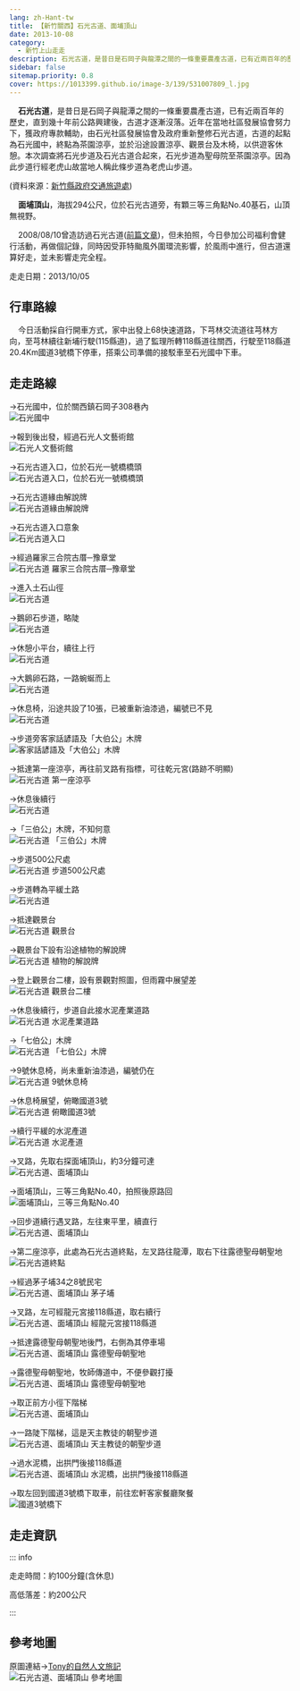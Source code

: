```yaml
---
lang: zh-Hant-tw
title: 【新竹關西】石光古道、面埔頂山
date: 2013-10-08
category: 
  - 新竹上山走走
description: 石光古道，是昔日是石岡子與龍潭之間的一條重要農產古道，已有近兩百年的歷史，直到幾十年前公路興建後，古道才逐漸沒落。近年在當地社區發展協會努力下，獲政府專款輔助，由石光社區發展協會及政府重新整修石光古道，古道的起點為石光國中，終點為茶園涼亭，並於沿途設置涼亭、觀景台及木椅，以供遊客休憩。本次調查將石光步道及石光古道合起來，石光步道為聖母院至茶園涼亭。因為此步道行經老虎山故當地人稱此條步道為老虎山步道。
sidebar: false
sitemap.priority: 0.8
cover: https://1013399.github.io/image-3/139/531007809_l.jpg
---
```


    **石光古道**，是昔日是石岡子與龍潭之間的一條重要農產古道，已有近兩百年的歷史，直到幾十年前公路興建後，古道才逐漸沒落。近年在當地社區發展協會努力下，獲政府專款輔助，由石光社區發展協會及政府重新整修石光古道，古道的起點為石光國中，終點為茶園涼亭，並於沿途設置涼亭、觀景台及木椅，以供遊客休憩。本次調查將石光步道及石光古道合起來，石光步道為聖母院至茶園涼亭。因為此步道行經老虎山故當地人稱此條步道為老虎山步道。

(資料來源：[新竹縣政府交通旅遊處](http://travel.hsinchu.gov.tw/page.aspx?wtp=1&wnd=63&id=311))  

    **面埔頂山**，海拔294公尺，位於石光古道旁，有顆三等三角點No.40基石，山頂無視野。  

<!-- more -->

<!-- TODO: 更新文章連結 -->
    2008/08/10曾造訪過石光古道([前篇文章](http://blog.xuite.net/shiun101/1013399/23997470))，但未拍照，今日參加公司福利會健行活動，再做個記錄，同時因受菲特颱風外圍環流影響，於風雨中進行，但古道還算好走，並未影響走完全程。

走走日期：2013/10/05

## 行車路線  
    今日活動採自行開車方式，家中出發上68快速道路，下芎林交流道往芎林方向，至芎林續往新埔行駛(115縣道)，過了監理所轉118縣道往關西，行駛至118縣道20.4Km國道3號橋下停車，搭乘公司準備的接駁車至石光國中下車。

## 走走路線  
→石光國中，位於關西鎮石岡子308巷內  
![石光國中](https://1013399.github.io/image-3/139/531000189_l.jpg)

→報到後出發，經過石光人文藝術館  
![石光人文藝術館](https://1013399.github.io/image-3/139/531006164_l.jpg)

→石光古道入口，位於石光一號橋橋頭  
![石光古道入口，位於石光一號橋橋頭](https://1013399.github.io/image-3/139/531007809_l.jpg)

→石光古道緣由解說牌  
![石光古道緣由解說牌](https://1013399.github.io/image-3/139/531008831_l.jpg)

→石光古道入口意象  
![石光古道入口](https://1013399.github.io/image-3/139/531009805_l.jpg)

→經過羅家三合院古厝─豫章堂  
![石光古道 羅家三合院古厝─豫章堂](https://1013399.github.io/image-3/139/531011067_l.jpg)

→進入土石山徑  
![石光古道](https://1013399.github.io/image-3/139/531012182_l.jpg)

→鵝卵石步道，略陡  
![石光古道](https://1013399.github.io/image-3/139/531013810_l.jpg)

→休憩小平台，續往上行  
![石光古道](https://1013399.github.io/image-3/139/531014518_l.jpg)

→大鵝卵石路，一路蜿蜒而上  
![石光古道](https://1013399.github.io/image-3/139/531015642_l.jpg)

→休息椅，沿途共設了10張，已被重新油漆過，編號已不見  
![石光古道](https://1013399.github.io/image-3/139/531017358_l.jpg)

→步道旁客家話諺語及「大伯公」木牌  
![客家話諺語及「大伯公」木牌](https://1013399.github.io/image-3/139/531018281_l.jpg)

→抵達第一座涼亭，再往前叉路有指標，可往乾元宮(路跡不明顯)  
![石光古道 第一座涼亭](https://1013399.github.io/image-3/139/531019249_l.jpg)

→休息後續行  
![石光古道](https://1013399.github.io/image-3/139/531021364_l.jpg)

→「三伯公」木牌，不知何意  
![石光古道 「三伯公」木牌](https://1013399.github.io/image-3/139/531022179_l.jpg)

→步道500公尺處  
![石光古道 步道500公尺處](https://1013399.github.io/image-3/139/531023865_l.jpg)

→步道轉為平緩土路  
![石光古道](https://1013399.github.io/image-3/139/531024582_l.jpg)

→抵達觀景台  
![石光古道 觀景台](https://1013399.github.io/image-3/139/531025253_l.jpg)

→觀景台下設有沿途植物的解說牌  
![石光古道 植物的解說牌](https://1013399.github.io/image-3/139/531026677_l.jpg)

→登上觀景台二樓，設有景觀對照圖，但雨霧中展望差  
![石光古道 觀景台二樓](https://1013399.github.io/image-3/139/531028446_l.jpg)

→休息後續行，步道自此接水泥產業道路  
![石光古道 水泥產業道路](https://1013399.github.io/image-3/139/531030422_l.jpg)

→「七伯公」木牌  
![石光古道 「七伯公」木牌](https://1013399.github.io/image-3/139/531031837_l.jpg)

→9號休息椅，尚未重新油漆過，編號仍在  
![石光古道 9號休息椅](https://1013399.github.io/image-3/139/531033668_l.jpg)

→休息椅展望，俯瞰國道3號  
![石光古道 俯瞰國道3號](https://1013399.github.io/image-3/139/531034188_l.jpg)

→續行平緩的水泥產道  
![石光古道 水泥產道](https://1013399.github.io/image-3/139/531034864_l.jpg)

→叉路，先取右探面埔頂山，約3分鐘可達  
![石光古道、面埔頂山](https://1013399.github.io/image-3/139/531035521_l.jpg)

→面埔頂山，三等三角點No.40，拍照後原路回  
![面埔頂山，三等三角點No.40](https://1013399.github.io/image-3/139/531036320_l.jpg)

→回步道續行遇叉路，左往東平里，續直行  
![石光古道、面埔頂山](https://1013399.github.io/image-3/139/531037247_l.jpg)

→第二座涼亭，此處為石光古道終點，左叉路往龍潭，取右下往露德聖母朝聖地  
![石光古道終點](https://1013399.github.io/image-3/139/531038943_l.jpg)

→經過茅子埔34之8號民宅  
![石光古道、面埔頂山 茅子埔](https://1013399.github.io/image-3/139/531039812_l.jpg)

→叉路，左可經龍元宮接118縣道，取右續行  
![石光古道、面埔頂山 經龍元宮接118縣道](https://1013399.github.io/image-3/139/531042315_l.jpg)

→抵達露德聖母朝聖地後門，右側為其停車場  
![石光古道、面埔頂山 露德聖母朝聖地](https://1013399.github.io/image-3/139/531044032_l.jpg)

→露德聖母朝聖地，牧師傳道中，不便參觀打擾  
![石光古道、面埔頂山 露德聖母朝聖地](https://1013399.github.io/image-3/139/531044908_l.jpg)

→取正前方小徑下階梯  
![石光古道、面埔頂山](https://1013399.github.io/image-3/139/531046560_l.jpg)

→一路陡下階梯，這是天主教徒的朝聖步道  
![石光古道、面埔頂山 天主教徒的朝聖步道](https://1013399.github.io/image-3/139/531049400_l.jpg)

→過水泥橋，出拱門後接118縣道  
![石光古道、面埔頂山 水泥橋，出拱門後接118縣道](https://1013399.github.io/image-3/139/531052598_l.jpg)

→取左回到國道3號橋下取車，前往宏軒客家餐廳聚餐  
![國道3號橋下](https://1013399.github.io/image-3/139/531054119_l.jpg)

## 走走資訊

::: info

走走時間：約100分鐘(含休息)

高低落差：約200公尺

:::

## 參考地圖  
原圖連結→[Tony的自然人文旅記](http://www.tonyhuang39.com/tony0438/tony0438.html)  
![石光古道、面埔頂山 參考地圖](https://1013399.github.io/image-3/139/531058602_l.jpg)